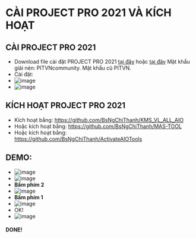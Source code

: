# CÀI PROJECT PRO 2021 VÀ KÍCH HOẠT #
## CÀI PROJECT PRO 2021 ##
  - Download file cài đặt PROJECT PRO 2021 [tại đây](https://drive.google.com/file/d/1aNxjjCqt6QyEZQxkwbnXQ8lZ54PCc1Zi/view) hoặc [tại đây](https://bsthanh-my.sharepoint.com/:u:/g/personal/0914678254_bsthanh_onmicrosoft_com/EaKY_T6wJ2lKjVfV5ieehD8BtNlhWDTLyIGQvNzjnUmayA?e=baz7o1) Mật khẩu giải nén: PITVNcommunity. Mật khẩu cũ PITVN.
  - Cài đặt:
  - ![image](https://github.com/BsNgChiThanh/Cai-project-pro2021-va-kich-hoat/assets/82578024/59cecb5a-323c-481a-b48c-f02b4aec6bb6)
  - ![image](https://github.com/BsNgChiThanh/Cai-project-pro2021-va-kich-hoat/assets/82578024/6d9842fb-0657-419d-8816-3c404599c443)

## KÍCH HOẠT PROJECT PRO 2021 ##
  - Kích hoạt bằng: https://github.com/BsNgChiThanh/KMS_VL_ALL_AIO
  - Hoặc kích hoạt bằng: https://github.com/BsNgChiThanh/MAS-TOOL
  - Hoặc kích hoạt bằng: https://github.com/BsNgChiThanh/ActivateAIOTools
  
## DEMO: ##
  - ![image](https://github.com/BsNgChiThanh/Cai-project-pro2021-va-kich-hoat/assets/82578024/87d44671-228e-4bb1-b783-2a27ba4e5486)
  - ![image](https://github.com/BsNgChiThanh/Cai-project-pro2021-va-kich-hoat/assets/82578024/86095507-00c4-4f24-b0af-3bb2521cc425)
  - **Bấm phím 2**
  - ![image](https://github.com/BsNgChiThanh/Cai-project-pro2021-va-kich-hoat/assets/82578024/371556b3-a10a-4967-91d5-d20a278cc366)
  - **Bấm phím 1**
  - ![image](https://github.com/BsNgChiThanh/Cai-project-pro2021-va-kich-hoat/assets/82578024/9d4b3a0c-db84-4c2d-b48c-7264fedf6ad5)
  - OK!
  - ![image](https://github.com/BsNgChiThanh/Cai-project-pro2021-va-kich-hoat/assets/82578024/f44acfcd-fb70-46ae-a64c-66659ec12216)

#### DONE! ####






